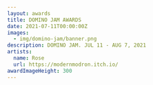 ```yaml
---
layout: awards
title: DOMINO JAM AWARDS
date: 2021-07-11T00:00:00Z
images:
  - img/domino-jam/banner.png
description: DOMINO JAM. JUL 11 - AUG 7, 2021
artists:
  name: Rose
  url: https://modernmodron.itch.io/
awardImageHeight: 300
---
```


